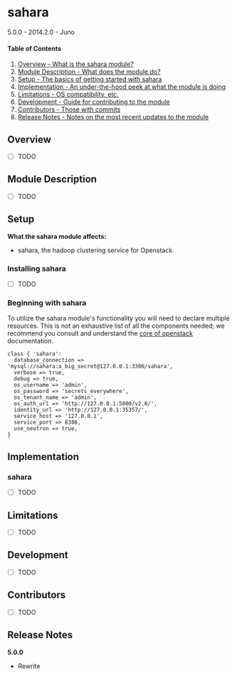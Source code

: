 sahara
======

5.0.0 - 2014.2.0 - Juno

#### Table of Contents

1. [Overview - What is the sahara module?](#overview)
2. [Module Description - What does the module do?](#module-description)
3. [Setup - The basics of getting started with sahara](#setup)
4. [Implementation - An under-the-hood peek at what the module is doing](#implementation)
5. [Limitations - OS compatibility, etc.](#limitations)
6. [Development - Guide for contributing to the module](#development)
7. [Contributors - Those with commits](#contributors)
8. [Release Notes - Notes on the most recent updates to the module](#release-notes)

Overview
--------

- [ ] TODO

Module Description
------------------

- [ ] TODO

Setup
-----

**What the sahara module affects:**

* sahara, the hadoop clustering service for Openstack.

### Installing sahara

- [ ] TODO

### Beginning with sahara

To utilize the sahara module's functionality you will need to declare multiple
resources.  This is not an exhaustive list of all the components needed; we
recommend you consult and understand the
[core of openstack](http://docs.openstack.org) documentation.

```puppet
class { 'sahara':
  database_connection => 'mysql://sahara:a_big_secret@127.0.0.1:3306/sahara',
  verbose => true,
  debug => true,
  os_username => 'admin',
  os_password => 'secrets_everywhere',
  os_tenant_name => 'admin',
  os_auth_url => 'http://127.0.0.1:5000/v2.0/',
  identity_url => 'http://127.0.0.1:35357/',
  service_host => '127.0.0.1',
  service_port => 8386,
  use_neutron => true,
}
```

Implementation
--------------

### sahara

- [ ] TODO

Limitations
-----------

- [ ] TODO

Development
-----------

- [ ] TODO

Contributors
------------

- [ ] TODO

Release Notes
-------------

**5.0.0**

* Rewrite
